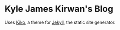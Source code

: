 # Kyle James Kirwan's Blog

Uses [Kiko](http://github.com/gfjaru/Kiko), a theme for [Jekyll](http://jekyllrb.com), the static site generator.